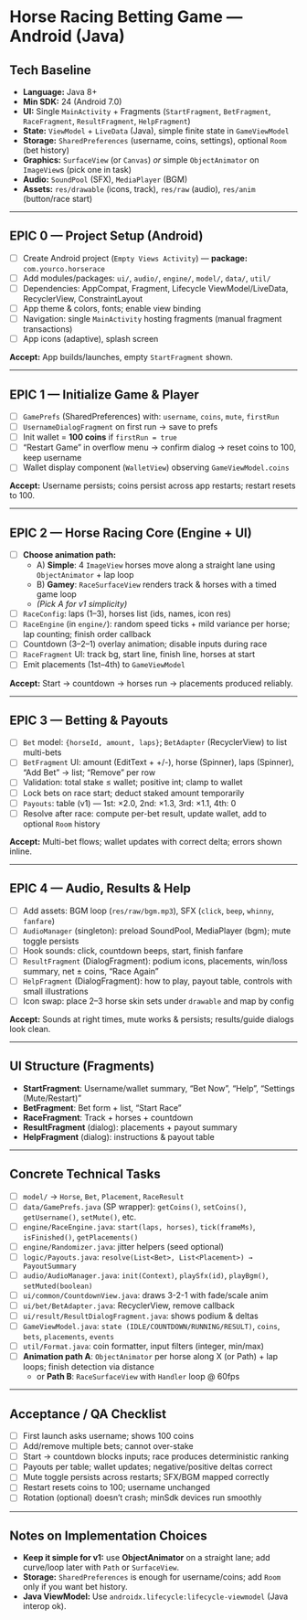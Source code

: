 # Horse Racing Betting Game — Android (Java)

## Tech Baseline
- **Language:** Java 8+
- **Min SDK:** 24 (Android 7.0)
- **UI:** Single `MainActivity` + Fragments (`StartFragment`, `BetFragment`, `RaceFragment`, `ResultFragment`, `HelpFragment`)
- **State:** `ViewModel` + `LiveData` (Java), simple finite state in `GameViewModel`
- **Storage:** `SharedPreferences` (username, coins, settings), optional `Room` (bet history)
- **Graphics:** `SurfaceView` (or `Canvas`) *or* simple `ObjectAnimator` on `ImageView`s (pick one in task)
- **Audio:** `SoundPool` (SFX), `MediaPlayer` (BGM)
- **Assets:** `res/drawable` (icons, track), `res/raw` (audio), `res/anim` (button/race start)

---

## EPIC 0 — Project Setup (Android)
- [ ] Create Android project (`Empty Views Activity`) — **package:** `com.yourco.horserace`
- [ ] Add modules/packages: `ui/`, `audio/`, `engine/`, `model/`, `data/`, `util/`
- [ ] Dependencies: AppCompat, Fragment, Lifecycle ViewModel/LiveData, RecyclerView, ConstraintLayout
- [ ] App theme & colors, fonts; enable view binding
- [ ] Navigation: single `MainActivity` hosting fragments (manual fragment transactions)
- [ ] App icons (adaptive), splash screen

**Accept:** App builds/launches, empty `StartFragment` shown.

---

## EPIC 1 — Initialize Game & Player
- [ ] `GamePrefs` (SharedPreferences) with: `username`, `coins`, `mute`, `firstRun`
- [ ] `UsernameDialogFragment` on first run → save to prefs
- [ ] Init wallet = **100 coins** if `firstRun = true`
- [ ] “Restart Game” in overflow menu → confirm dialog → reset coins to 100, keep username
- [ ] Wallet display component (`WalletView`) observing `GameViewModel.coins`

**Accept:** Username persists; coins persist across app restarts; restart resets to 100.

---

## EPIC 2 — Horse Racing Core (Engine + UI)
- [ ] **Choose animation path:**
  - A) **Simple**: 4 `ImageView` horses move along a straight lane using `ObjectAnimator` + lap loop
  - B) **Gamey**: `RaceSurfaceView` renders track & horses with a timed game loop
  - *(Pick A for v1 simplicity)*
- [ ] `RaceConfig`: laps (1–3), horses list (ids, names, icon res)
- [ ] `RaceEngine` (in `engine/`): random speed ticks + mild variance per horse; lap counting; finish order callback
- [ ] Countdown (3–2–1) overlay animation; disable inputs during race
- [ ] `RaceFragment` UI: track bg, start line, finish line, horses at start
- [ ] Emit placements (1st–4th) to `GameViewModel`

**Accept:** Start → countdown → horses run → placements produced reliably.

---

## EPIC 3 — Betting & Payouts
- [ ] `Bet` model: `{horseId, amount, laps}`; `BetAdapter` (RecyclerView) to list multi-bets
- [ ] `BetFragment` UI: amount (EditText + +/-), horse (Spinner), laps (Spinner), “Add Bet” → list; “Remove” per row
- [ ] Validation: total stake ≤ wallet; positive int; clamp to wallet
- [ ] Lock bets on race start; deduct staked amount temporarily
- [ ] `Payouts`: table (v1) — 1st: ×2.0, 2nd: ×1.3, 3rd: ×1.1, 4th: 0
- [ ] Resolve after race: compute per-bet result, update wallet, add to optional `Room` history

**Accept:** Multi-bet flows; wallet updates with correct delta; errors shown inline.

---

## EPIC 4 — Audio, Results & Help
- [ ] Add assets: BGM loop (`res/raw/bgm.mp3`), SFX (`click`, `beep`, `whinny`, `fanfare`)
- [ ] `AudioManager` (singleton): preload SoundPool, MediaPlayer (bgm); mute toggle persists
- [ ] Hook sounds: click, countdown beeps, start, finish fanfare
- [ ] `ResultFragment` (DialogFragment): podium icons, placements, win/loss summary, net ± coins, “Race Again”
- [ ] `HelpFragment` (DialogFragment): how to play, payout table, controls with small illustrations
- [ ] Icon swap: place 2–3 horse skin sets under `drawable` and map by config

**Accept:** Sounds at right times, mute works & persists; results/guide dialogs look clean.

---

## UI Structure (Fragments)
- **StartFragment**: Username/wallet summary, “Bet Now”, “Help”, “Settings (Mute/Restart)”
- **BetFragment**: Bet form + list, “Start Race”
- **RaceFragment**: Track + horses + countdown
- **ResultFragment** (dialog): placements + payout summary
- **HelpFragment** (dialog): instructions & payout table

---

## Concrete Technical Tasks
- [ ] `model/` → `Horse`, `Bet`, `Placement`, `RaceResult`
- [ ] `data/GamePrefs.java` (SP wrapper): `getCoins()`, `setCoins()`, `getUsername()`, `setMute()`, etc.
- [ ] `engine/RaceEngine.java`: `start(laps, horses)`, `tick(frameMs)`, `isFinished()`, `getPlacements()`
- [ ] `engine/Randomizer.java`: jitter helpers (seed optional)
- [ ] `logic/Payouts.java`: `resolve(List<Bet>, List<Placement>) → PayoutSummary`
- [ ] `audio/AudioManager.java`: `init(Context)`, `playSfx(id)`, `playBgm()`, `setMuted(boolean)`
- [ ] `ui/common/CountdownView.java`: draws 3-2-1 with fade/scale anim
- [ ] `ui/bet/BetAdapter.java`: RecyclerView, remove callback
- [ ] `ui/result/ResultDialogFragment.java`: shows podium & deltas
- [ ] `GameViewModel.java`: `state (IDLE/COUNTDOWN/RUNNING/RESULT)`, `coins`, `bets`, `placements`, `events`
- [ ] `util/Format.java`: coin formatter, input filters (integer, min/max)
- [ ] **Animation path A**: `ObjectAnimator` per horse along X (or Path) + lap loops; finish detection via distance
  - or **Path B**: `RaceSurfaceView` with `Handler` loop @ 60fps

---

## Acceptance / QA Checklist
- [ ] First launch asks username; shows 100 coins
- [ ] Add/remove multiple bets; cannot over-stake
- [ ] Start → countdown blocks inputs; race produces deterministic ranking
- [ ] Payouts per table; wallet updates; negative/positive deltas correct
- [ ] Mute toggle persists across restarts; SFX/BGM mapped correctly
- [ ] Restart resets coins to 100; username unchanged
- [ ] Rotation (optional) doesn’t crash; minSdk devices run smoothly

---

## Notes on Implementation Choices
- **Keep it simple for v1:** use **ObjectAnimator** on a straight lane; add curve/loop later with `Path` or `SurfaceView`.
- **Storage:** `SharedPreferences` is enough for username/coins; add `Room` only if you want bet history.
- **Java ViewModel:** Use `androidx.lifecycle:lifecycle-viewmodel` (Java interop ok).
